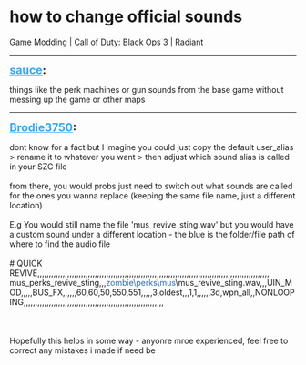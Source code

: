 # how to change official sounds
Game Modding | Call of Duty: Black Ops 3 | Radiant

---
<strong style="font-size: 1.4em;"><span style="text-decoration: underline;text-decoration-color: #34a7f9;"><span style="color:#34a7f9;">sauce</span></span>:</strong>

<p>things like the perk machines or gun sounds from the base game without messing up the game or other maps</p>

---
<strong style="font-size: 1.4em;"><span style="text-decoration: underline;text-decoration-color: #34a7f9;"><span style="color:#34a7f9;">Brodie3750</span></span>:</strong>

<p>dont know for a fact but I imagine you could just copy the default user_alias &gt; rename it to whatever you want &gt; then adjust which sound alias is called in your SZC file<br /><br />from there, you would probs just need to switch out what sounds are called for the ones you wanna replace (keeping the same file name, just a different location)<br /><br />E.g You would still name the file &#39;mus_revive_sting.wav&#39; but you would have a custom sound under a different location - the blue is the folder/file path of where to find the audio file<br /><br /># QUICK REVIVE,,,,,,,,,,,,,,,,,,,,,,,,,,,,,,,,,,,,,,,,,,,,,,,,,,,,,,,,,,,,,,,,,,,,,,,,,,,,,,,,,,,,,,,,,,,,,,,,,,,,,<br />mus_perks_revive_sting,,,<span style="color:rgb(41, 105, 176);">zombie\perks\mus</span>\mus_revive_sting.wav,,,UIN_MOD,,,,,BUS_FX,,,,,,60,60,50,550,551,,,,,3,oldest,,,1,1,,,,,,3d,wpn_all,,NONLOOPING,,,,,,,,,,,,,,,,,,,,,,,,,,,,,,,,,,,,,,,,,,,,,,,,,,,,,,,,,,,,,<br /><br /><br /><br />Hopefully this helps in some way - anyonre mroe experienced, feel free to correct any mistakes i made if need be</p>
